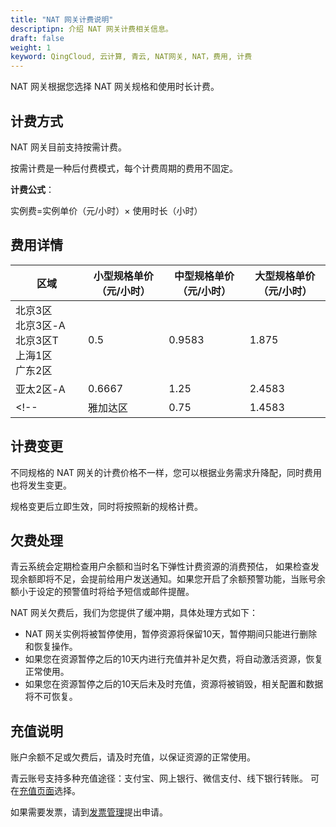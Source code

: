 ```yaml
---
title: "NAT 网关计费说明"
descriptipn: 介绍 NAT 网关计费相关信息。
draft: false
weight: 1
keyword: QingCloud, 云计算, 青云, NAT网关, NAT，费用, 计费
---
```


NAT 网关根据您选择 NAT 网关规格和使用时长计费。

## 计费方式

NAT 网关目前支持按需计费。

按需计费是一种后付费模式，每个计费周期的费用不固定。

**计费公式**：

实例费=实例单价（元/小时）× 使用时长（小时）

## 费用详情

| <span style="display:inline-block;width:100px">区域</span> | 小型规格单价（元/小时） | 中型规格单价（元/小时） | 大型规格单价（元/小时） |
| ---------------------------------------------------------- | ----------------------- | ----------------------- | ----------------------- |
| 北京3区<br/>北京3区-A<br/>北京3区T<br/>上海1区<br/>广东2区 | 0.5                     | 0.9583                  | 1.875                   |
| 亚太2区-A                                                  | 0.6667                  | 1.25                    | 2.4583                  |
<!--| 雅加达区                                                   | 0.75                    | 1.4583                  | 2.8333                  |-->



## 计费变更

不同规格的 NAT 网关的计费价格不一样，您可以根据业务需求升降配，同时费用也将发生变更。

规格变更后立即生效，同时将按照新的规格计费。



## 欠费处理

青云系统会定期检查用户余额和当时名下弹性计费资源的消费预估， 如果检查发现余额即将不足，会提前给用户发送通知。如果您开启了余额预警功能，当账号余额小于设定的预警值时将给予短信或邮件提醒。

NAT 网关欠费后，我们为您提供了缓冲期，具体处理方式如下：

- NAT 网关实例将被暂停使用，暂停资源将保留10天，暂停期间只能进行删除和恢复操作。
- 如果您在资源暂停之后的10天内进行充值并补足欠费，将自动激活资源，恢复正常使用。
- 如果您在资源暂停之后的10天后未及时充值，资源将被销毁，相关配置和数据将不可恢复。



## 充值说明

账户余额不足或欠费后，请及时充值，以保证资源的正常使用。

青云账号支持多种充值途径：支付宝、网上银行、微信支付、线下银行转账。 可在[充值页面](https://console.qingcloud.com/finance/wallet/)选择。

如果需要发票，请到[发票管理](https://console.qingcloud.com/finance/invoices/)提出申请。
